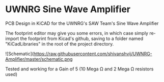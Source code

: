 # UWNRG Sine Wave Amplifier
PCB Design in KiCAD for the UWNRG's SAW Team's Sine Wave Amplifier

The footprint editor may give you some errors, in which case simply re-import the footprint from Kicad's github, saving to a folder named "KiCadLibraries" in the root of the project directory.

![Schematic](https://raw.githubusercontent.com/shivanshvij/UWNRG-Amplifier/master/schematic.png

Tested and working for a Gain of 5 (10 Mega Ω and 2 Mega Ω resistors used)
